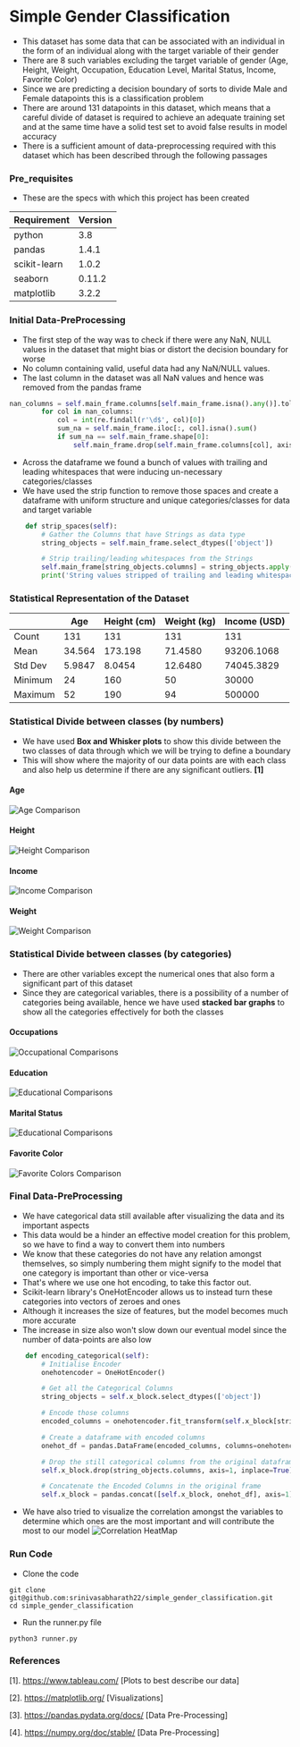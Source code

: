 # Simple Gender Classification

- This dataset has some data that can be associated with an individual in the form of an individual along with the target variable of their gender
- There are 8 such variables excluding the target variable of gender (Age, Height, Weight, Occupation, Education Level, Marital Status, Income, Favorite Color)
- Since we are predicting a decision boundary of sorts to divide Male and Female datapoints this is a classification problem
- There are around 131 datapoints in this dataset, which means that a careful divide of dataset is required to achieve an adequate training set and at the same time have a solid test set to avoid false results in model accuracy
- There is a sufficient amount of data-preprocessing required with this dataset which has been described through the following passages

### Pre_requisites
- These are the specs with which this project has been created

| **Requirement** | **Version** |
|-----------------|-------------|
| python          | 3.8         |
| pandas          | 1.4.1       |
| scikit-learn    | 1.0.2       |
| seaborn         | 0.11.2      |
| matplotlib      | 3.2.2       |


### Initial Data-PreProcessing

- The first step of the way was to check if there were any NaN, NULL values in the dataset that might bias or distort the decision boundary for worse
- No column containing valid, useful data had any NaN/NULL values.
- The last column in the dataset was all NaN values and hence was removed from the pandas frame
```python
nan_columns = self.main_frame.columns[self.main_frame.isna().any()].tolist()
        for col in nan_columns:
            col = int(re.findall(r'\d$', col)[0])
            sum_na = self.main_frame.iloc[:, col].isna().sum()
            if sum_na == self.main_frame.shape[0]:
                self.main_frame.drop(self.main_frame.columns[col], axis=1, inplace=True)
```
- Across the dataframe we found a bunch of values with trailing and leading whitespaces that were inducing un-necessary categories/classes
- We have used the strip function to remove those spaces and create a dataframe with uniform structure and unique categories/classes for data and target variable
```python
    def strip_spaces(self):
        # Gather the Columns that have Strings as data type
        string_objects = self.main_frame.select_dtypes(['object'])

        # Strip trailing/leading whitespaces from the Strings
        self.main_frame[string_objects.columns] = string_objects.apply(lambda x: x.str.strip())
        print('String values stripped of trailing and leading whitespaces')
```

### Statistical Representation of the Dataset
|         | Age    | Height (cm) | Weight (kg) | Income (USD) |
|---------|--------|-------------|-------------|--------------|
| Count   | 131    | 131         | 131         | 131          |
| Mean    | 34.564 | 173.198     | 71.4580     | 93206.1068   |
| Std Dev | 5.9847 | 8.0454      | 12.6480     | 74045.3829   |
| Minimum | 24     | 160         | 50          | 30000        |
| Maximum | 52     | 190         | 94          | 500000       |

### Statistical Divide between classes (by numbers)
- We have used __Box and Whisker plots__ to show this divide between the two classes of data through which we will be trying to define a boundary
- This will show where the majority of our data points are with each class and also help us determine if there are any significant outliers. __[1]__

#### __Age__
![Age Comparison](https://github.com/srinivasabharath22/simple_gender_classification/blob/main/Report%20Images/Age%20Comparisons.png)

#### __Height__
![Height Comparison](https://github.com/srinivasabharath22/simple_gender_classification/blob/main/Report%20Images/Height%20Comparisons.png)

#### __Income__
![Income Comparison](https://github.com/srinivasabharath22/simple_gender_classification/blob/main/Report%20Images/Income%20Comparisons.png)

#### __Weight__
![Weight Comparison](https://github.com/srinivasabharath22/simple_gender_classification/blob/main/Report%20Images/Weight%20Comparisons.png)

### Statistical Divide between classes (by categories)
- There are other variables except the numerical ones that also form a significant part of this dataset
- Since they are categorical variables, there is a possibility of a number of categories being available, hence we have used __stacked bar graphs__ to show all the categories effectively for both the classes

#### __Occupations__
![Occupational Comparisons](https://github.com/srinivasabharath22/simple_gender_classification/blob/main/Report%20Images/Occupational%20Divide.png)

#### __Education__
![Educational Comparisons](https://github.com/srinivasabharath22/simple_gender_classification/blob/main/Report%20Images/Educational%20Divide.png)

#### __Marital Status__
![Educational Comparisons](https://github.com/srinivasabharath22/simple_gender_classification/blob/main/Report%20Images/Marital%20Status%20Divide.png)

#### __Favorite Color__
![Favorite Colors Comparison](https://github.com/srinivasabharath22/simple_gender_classification/blob/main/Report%20Images/Favorite%20Colors.png)

### Final Data-PreProcessing

- We have categorical data still available after visualizing the data and its important aspects
- This data would be a hinder an effective model creation for this problem, so we have to find a way to convert them into numbers
- We know that these categories do not have any relation amongst themselves, so simply numbering them might signify to the model that one category is important  than other or vice-versa
- That's where we use one hot encoding, to take this factor out.
- Scikit-learn library's OneHotEncoder allows us to instead turn these categories into vectors of zeroes and ones
- Although it increases the size of features, but the model becomes much more accurate
- The increase in size also won't slow down our eventual model since the number of data-points are also low
```python
    def encoding_categorical(self):
        # Initialise Encoder
        onehotencoder = OneHotEncoder()

        # Get all the Categorical Columns
        string_objects = self.x_block.select_dtypes(['object'])

        # Encode those columns
        encoded_columns = onehotencoder.fit_transform(self.x_block[string_objects.columns]).toarray()

        # Create a dataframe with encoded columns
        onehot_df = pandas.DataFrame(encoded_columns, columns=onehotencoder.get_feature_names(string_objects.columns))

        # Drop the still categorical columns from the original dataframe
        self.x_block.drop(string_objects.columns, axis=1, inplace=True)

        # Concatenate the Encoded Columns in the original frame
        self.x_block = pandas.concat([self.x_block, onehot_df], axis=1)
```
- We have also tried to visualize the correlation amongst the variables to determine which ones are the most important and will contribute the most to our model
![Correlation HeatMap](https://github.com/srinivasabharath22/simple_gender_classification/blob/main/Report%20Images/Correlation%20Heatmap.png)


### Run Code
- Clone the code
```commandline
git clone git@github.com:srinivasabharath22/simple_gender_classification.git
cd simple_gender_classification
```
- Run the runner.py file
```commandline
python3 runner.py
```

### References
[1]. https://www.tableau.com/ [Plots to best describe our data]

[2]. https://matplotlib.org/ [Visualizations]

[3]. https://pandas.pydata.org/docs/ [Data Pre-Processing]

[4]. https://numpy.org/doc/stable/ [Data Pre-Processing]